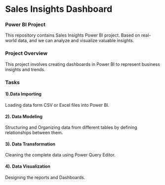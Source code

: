  # Sales Insights Dashboard

 ### Power BI Project

 This repository contains Sales Insights Power BI project. Based on real-world data, and we can 
 analyze and visualize valuable insights. 

 ### Project Overview

 This project involves creating dashboards in Power BI to represent business insights and trends.

 ### Tasks

 #### 1).Data Importing 

 Loading data form CSV or Excel files into Power BI.
 #### 2). Data Modeling 

 Structuring and Organizing data from different tables by defining relationships between them.

 #### 3). Data Transformation
  Cleaning the complete data using Power Query Editor.

  #### 4). Data Visualization
  Designing the reports and Dashboards.
